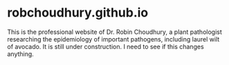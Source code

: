 # robchoudhury.github.io

This is the professional website of Dr. Robin Choudhury, a plant pathologist researching the epidemiology of important pathogens, including laurel wilt of avocado. It is still under construction. I need to see if this changes anything.
